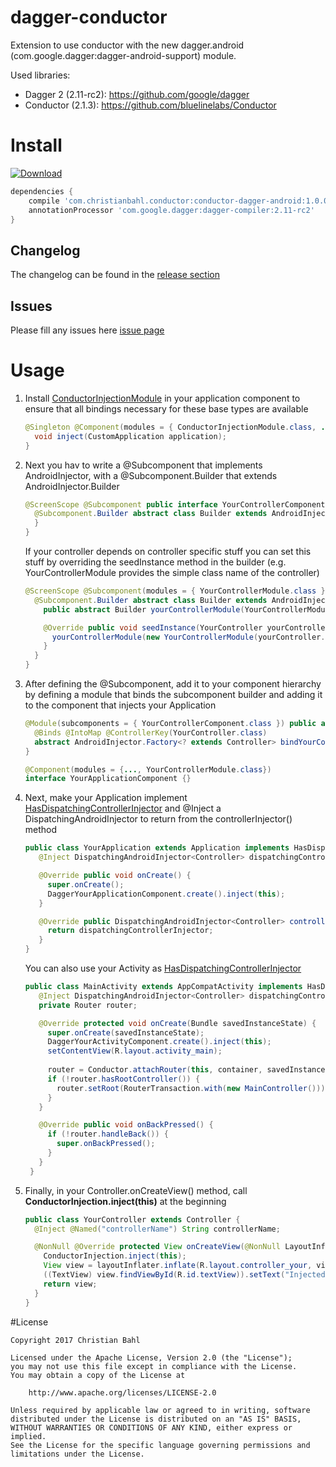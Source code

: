 # dagger-conductor
Extension to use conductor with the new dagger.android (com.google.dagger:dagger-android-support) module.

Used libraries:
* Dagger 2 (2.11-rc2): https://github.com/google/dagger
* Conductor (2.1.3): https://github.com/bluelinelabs/Conductor

# Install
[ ![Download](https://api.bintray.com/packages/bodo1981/maven/conductor-dagger/images/download.svg) ](https://bintray.com/bodo1981/maven/conductor-dagger/_latestVersion)

```gradle
dependencies {
    compile 'com.christianbahl.conductor:conductor-dagger-android:1.0.0'
    annotationProcessor 'com.google.dagger:dagger-compiler:2.11-rc2'
}
```

## Changelog
The changelog can be found in the [release section](https://github.com/Bodo1981/conductor-dagger/releases)

## Issues
Please fill any issues here [issue page](https://github.com/Bodo1981/conductor-dagger/issues)

# Usage
1. Install [ConductorInjectionModule](https://github.com/Bodo1981/conductor-dagger/blob/master/library/src/main/java/com/christianbahl/conductor/ConductorInjectionModule.java) in your application component to ensure that all bindings necessary for these base types are available
    ```java
    @Singleton @Component(modules = { ConductorInjectionModule.class, ... }) public interface AppComponent {
      void inject(CustomApplication application);
    }
    ```
    
2. Next you hav to write a @Subcomponent that implements AndroidInjector<YourController>, with a @Subcomponent.Builder that extends AndroidInjector.Builder<YourController>
    ```java
    @ScreenScope @Subcomponent public interface YourControllerComponent extends AndroidInjector<YourController> {
      @Subcomponent.Builder abstract class Builder extends AndroidInjector.Builder<YourController> {
      }
    }
    ```

    If your controller depends on controller specific stuff you can set this stuff by overriding the seedInstance method in the builder (e.g. YourControllerModule provides the simple class name of the controller)
    ```java
    @ScreenScope @Subcomponent(modules = { YourControllerModule.class }) public interface MainComponent extends AndroidInjector<YourController> {
      @Subcomponent.Builder abstract class Builder extends AndroidInjector.Builder<YourController> {
        public abstract Builder yourControllerModule(YourControllerModule yourControllerModule);

        @Override public void seedInstance(YourController yourController) {
          yourControllerModule(new YourControllerModule(yourController.getClass().getSimpleName()));
        }
      }
    }
    ```

3. After defining the @Subcomponent, add it to your component hierarchy by defining a module that binds the subcomponent builder and adding it to the component that injects your Application
    ```java
    @Module(subcomponents = { YourControllerComponent.class }) public abstract class YourControllerModule {
      @Binds @IntoMap @ControllerKey(YourController.class)
      abstract AndroidInjector.Factory<? extends Controller> bindYourControllerInjectorFactory(YourControllerComponent.Builder builder);
    }
    ```
    
    ```java
    @Component(modules = {..., YourControllerModule.class})
    interface YourApplicationComponent {}
    ```
    
4. Next, make your Application implement [HasDispatchingControllerInjector](https://github.com/Bodo1981/conductor-dagger/blob/master/library/src/main/java/com/christianbahl/conductor/HasDispatchingControllerInjector.java) and @Inject a DispatchingAndroidInjector<Controller> to return from the controllerInjector() method
    ```java
    public class YourApplication extends Application implements HasDispatchingControllerInjector {
       @Inject DispatchingAndroidInjector<Controller> dispatchingControllerInjector;

       @Override public void onCreate() {
         super.onCreate();
         DaggerYourApplicationComponent.create().inject(this);
       }

       @Override public DispatchingAndroidInjector<Controller> controllerInjector() {
         return dispatchingControllerInjector;
       }
    }
    ```
   
   You can also use your Activity as [HasDispatchingControllerInjector](https://github.com/Bodo1981/conductor-dagger/blob/master/library/src/main/java/com/christianbahl/conductor/HasDispatchingControllerInjector.java)
   ```java
   public class MainActivity extends AppCompatActivity implements HasDispatchingControllerInjector {
      @Inject DispatchingAndroidInjector<Controller> dispatchingControllerInjector;
      private Router router;

      @Override protected void onCreate(Bundle savedInstanceState) {
        super.onCreate(savedInstanceState);
        DaggerYourActivityComponent.create().inject(this);
        setContentView(R.layout.activity_main);
        
        router = Conductor.attachRouter(this, container, savedInstanceState);
        if (!router.hasRootController()) {
          router.setRoot(RouterTransaction.with(new MainController()));
        }
      }

      @Override public void onBackPressed() {
        if (!router.handleBack()) {
          super.onBackPressed();
        }
      }
    }
    ```

5. Finally, in your Controller.onCreateView() method, call **ConductorInjection.inject(this)** at the beginning
    ```java
    public class YourController extends Controller {
      @Inject @Named("controllerName") String controllerName;

      @NonNull @Override protected View onCreateView(@NonNull LayoutInflater layoutInflater, @NonNull ViewGroup viewGroup) {
        ConductorInjection.inject(this);
        View view = layoutInflater.inflate(R.layout.controller_your, viewGroup, false);
        ((TextView) view.findViewById(R.id.textView)).setText("Injected value = " + controllerName);
        return view;
      }
    }
    ```

#License

    Copyright 2017 Christian Bahl

    Licensed under the Apache License, Version 2.0 (the "License");
    you may not use this file except in compliance with the License.
    You may obtain a copy of the License at

        http://www.apache.org/licenses/LICENSE-2.0

    Unless required by applicable law or agreed to in writing, software
    distributed under the License is distributed on an "AS IS" BASIS,
    WITHOUT WARRANTIES OR CONDITIONS OF ANY KIND, either express or implied.
    See the License for the specific language governing permissions and
    limitations under the License. 
